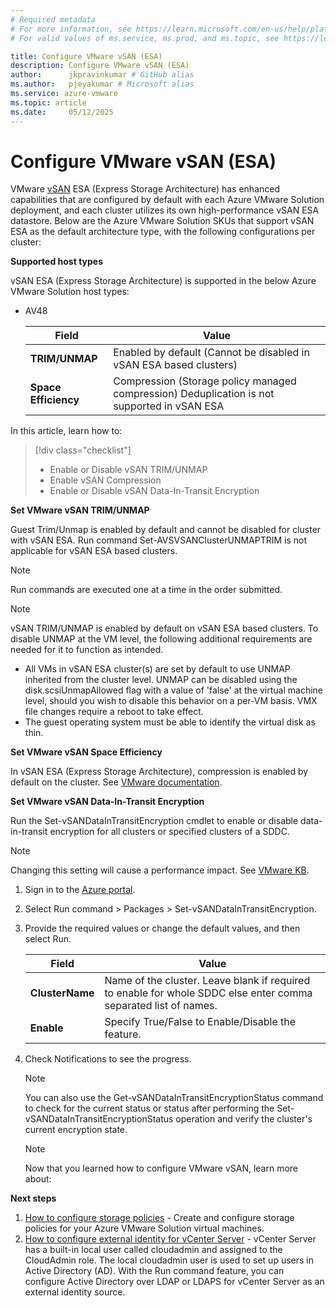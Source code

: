 ```yaml
---
# Required metadata
# For more information, see https://learn.microsoft.com/en-us/help/platform/learn-editor-add-metadata
# For valid values of ms.service, ms.prod, and ms.topic, see https://learn.microsoft.com/en-us/help/platform/metadata-taxonomies

title: Configure VMware vSAN (ESA)
description: Configure VMware vSAN (ESA)
author:      jkpravinkumar # GitHub alias
ms.author:   pjeyakumar # Microsoft alias
ms.service: azure-vmware
ms.topic: article
ms.date:     05/12/2025
---
```


# Configure VMware vSAN (ESA)

VMware [vSAN](https://techdocs.broadcom.com/us/en/vmware-cis/vsan/vsan/8-0/release-notes/vmware-vsan-803-release-notes.html) ESA (Express Storage Architecture) has enhanced capabilities that are configured by default with each Azure VMware Solution deployment, and each cluster utilizes its own high-performance vSAN ESA datastore. Below are the Azure VMware Solution SKUs that support vSAN ESA as the default architecture type, with the following configurations per cluster:

__Supported host types__

vSAN ESA (Express Storage Architecture) is supported in the below Azure VMware Solution host types:

- AV48

   | **Field** | **Value** |
   | --- | --- |
   | **TRIM/UNMAP** | Enabled by default (Cannot be disabled in vSAN ESA based clusters) |
   | **Space Efficiency** | Compression (Storage policy managed compression) Deduplication is not supported in vSAN ESA |

In this article, learn how to:

> [!div class="checklist"]
> - Enable or Disable vSAN TRIM/UNMAP
> - Enable vSAN Compression
> - Enable or Disable vSAN Data-In-Transit Encryption

__Set VMware vSAN TRIM/UNMAP__

Guest Trim/Unmap is enabled by default and cannot be disabled for cluster with vSAN ESA. Run command Set-AVSVSANClusterUNMAPTRIM is not applicable for vSAN ESA based clusters.
   >[!NOTE]
   >Run commands are executed one at a time in the order submitted.

   >[!NOTE]
   >vSAN TRIM/UNMAP is enabled by default on vSAN ESA based clusters. To disable UNMAP at the VM level, the following additional requirements are needed for it to function as intended.
   >- All VMs in vSAN ESA cluster(s) are set by default to use UNMAP inherited from the cluster level. UNMAP can be disabled using the disk.scsiUnmapAllowed flag with a value of 'false' at the virtual machine level, should you wish to disable this behavior on a per-VM basis. VMX file changes require a reboot to take effect.
   >- The guest operating system must be able to identify the virtual disk as thin.

__Set VMware vSAN Space Efficiency__

In vSAN ESA (Express Storage Architecture), compression is enabled by default on the cluster. See [VMware documentation](https://techdocs.broadcom.com/us/en/vmware-cis/vsan/vsan/8-0/vsan-administration/increasing-space-efficiency-in-a-vsan-cluster/using-deduplication-and-compression-in-vsan-cluster.html).

__Set VMware vSAN Data-In-Transit Encryption__

Run the Set-vSANDataInTransitEncryption cmdlet to enable or disable data-in-transit encryption for all clusters or specified clusters of a SDDC.

   >[!NOTE]
   >Changing this setting will cause a performance impact. See [VMware KB](https://blogs.vmware.com/virtualblocks/2021/08/12/storageminute-vsan-data-encryption-performance/).

1. Sign in to the [Azure portal](https://portal.azure.com/).

1. Select Run command > Packages > Set-vSANDataInTransitEncryption.

1. Provide the required values or change the default values, and then select Run.

   | **Field** | **Value** |
   | --- | --- |
   | **ClusterName**  | Name of the cluster. Leave blank if required to enable for whole SDDC else enter comma separated list of names. |
   | **Enable**  |  Specify True/False to Enable/Disable the feature.|
   
1. Check Notifications to see the progress.

   > [!NOTE]
   > You can also use the Get-vSANDataInTransitEncryptionStatus command to check for the current status or status after performing the Set-vSANDataInTransitEncryptionStatus operation and verify the cluster's current encryption state.
   
   > [!NOTE]
   > Now that you learned how to configure VMware vSAN, learn more about:
   
__Next steps__

1. [How to configure storage policies](/azure/azure-vmware/configure-storage-policy) - Create and configure storage policies for your Azure VMware Solution virtual machines.
1. [How to configure external identity for vCenter Server](/azure/azure-vmware/configure-identity-source-vcenter) - vCenter Server has a built-in local user called cloudadmin and assigned to the CloudAdmin role. The local cloudadmin user is used to set up users in Active Directory (AD). With the Run command feature, you can configure Active Directory over LDAP or LDAPS for vCenter Server as an external identity source.

